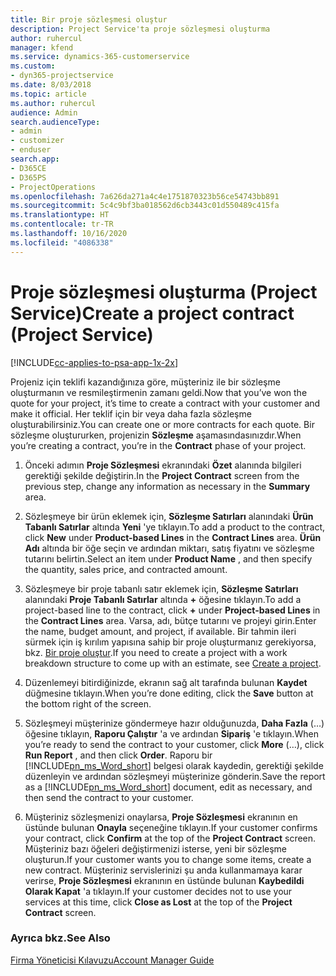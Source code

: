 ```yaml
---
title: Bir proje sözleşmesi oluştur
description: Project Service'ta proje sözleşmesi oluşturma
author: ruhercul
manager: kfend
ms.service: dynamics-365-customerservice
ms.custom:
- dyn365-projectservice
ms.date: 8/03/2018
ms.topic: article
ms.author: ruhercul
audience: Admin
search.audienceType:
- admin
- customizer
- enduser
search.app:
- D365CE
- D365PS
- ProjectOperations
ms.openlocfilehash: 7a626da271a4c4e1751870323b56ce54743bb891
ms.sourcegitcommit: 5c4c9bf3ba018562d6cb3443c01d550489c415fa
ms.translationtype: HT
ms.contentlocale: tr-TR
ms.lasthandoff: 10/16/2020
ms.locfileid: "4086338"
---
```

# <a name="create-a-project-contract-project-service"></a><span data-ttu-id="1835e-103">Proje sözleşmesi oluşturma (Project Service)</span><span class="sxs-lookup"><span data-stu-id="1835e-103">Create a project contract (Project Service)</span></span>

[!INCLUDE[cc-applies-to-psa-app-1x-2x](../includes/cc-applies-to-psa-app-1x-2x.md)]

<span data-ttu-id="1835e-104">Projeniz için teklifi kazandığınıza göre, müşteriniz ile bir sözleşme oluşturmanın ve resmileştirmenin zamanı geldi.</span><span class="sxs-lookup"><span data-stu-id="1835e-104">Now that you’ve won the quote for your project, it’s time to create a contract with your customer and make it official.</span></span> <span data-ttu-id="1835e-105">Her teklif için bir veya daha fazla sözleşme oluşturabilirsiniz.</span><span class="sxs-lookup"><span data-stu-id="1835e-105">You can create one or more contracts for each quote.</span></span> <span data-ttu-id="1835e-106">Bir sözleşme oluştururken, projenizin **Sözleşme** aşamasındasınızdır.</span><span class="sxs-lookup"><span data-stu-id="1835e-106">When you’re creating a contract, you’re in the **Contract** phase of your project.</span></span>  
  
1. <span data-ttu-id="1835e-107">Önceki adımın **Proje Sözleşmesi** ekranındaki **Özet** alanında bilgileri gerektiği şekilde değiştirin.</span><span class="sxs-lookup"><span data-stu-id="1835e-107">In the **Project Contract** screen from the previous step, change any information as necessary in the **Summary** area.</span></span>  
  
2. <span data-ttu-id="1835e-108">Sözleşmeye bir ürün eklemek için, **Sözleşme Satırları** alanındaki **Ürün Tabanlı Satırlar** altında **Yeni** 'ye tıklayın.</span><span class="sxs-lookup"><span data-stu-id="1835e-108">To add a product to the contract, click **New** under **Product-based Lines** in the **Contract Lines** area.</span></span> <span data-ttu-id="1835e-109">**Ürün Adı** altında bir öğe seçin ve ardından miktarı, satış fiyatını ve sözleşme tutarını belirtin.</span><span class="sxs-lookup"><span data-stu-id="1835e-109">Select an item under **Product Name** , and then specify the quantity, sales price, and contracted amount.</span></span>  
  
3. <span data-ttu-id="1835e-110">Sözleşmeye bir proje tabanlı satır eklemek için, **Sözleşme Satırları** alanındaki **Proje Tabanlı Satırlar** altında **+** öğesine tıklayın.</span><span class="sxs-lookup"><span data-stu-id="1835e-110">To add a project-based line to the contract, click **+** under **Project-based Lines** in the **Contract Lines** area.</span></span> <span data-ttu-id="1835e-111">Varsa, adı, bütçe tutarını ve projeyi girin.</span><span class="sxs-lookup"><span data-stu-id="1835e-111">Enter the name, budget amount, and project, if available.</span></span> <span data-ttu-id="1835e-112">Bir tahmin ileri sürmek için iş kırılım yapısına sahip bir proje oluşturmanız gerekiyorsa, bkz. [Bir proje oluştur](../psa/create-project.md).</span><span class="sxs-lookup"><span data-stu-id="1835e-112">If you need to create a project with a work breakdown structure to come up with an estimate, see [Create a project](../psa/create-project.md).</span></span>  
  
4. <span data-ttu-id="1835e-113">Düzenlemeyi bitirdiğinizde, ekranın sağ alt tarafında bulunan **Kaydet** düğmesine tıklayın.</span><span class="sxs-lookup"><span data-stu-id="1835e-113">When you’re done editing, click the **Save** button at the bottom right of the screen.</span></span>  
  
5. <span data-ttu-id="1835e-114">Sözleşmeyi müşterinize göndermeye hazır olduğunuzda, **Daha Fazla** (…) öğesine tıklayın, **Raporu Çalıştır** 'a ve ardından **Sipariş** 'e tıklayın.</span><span class="sxs-lookup"><span data-stu-id="1835e-114">When you’re ready to send the contract to your customer, click **More** (…), click **Run Report** , and then click **Order**.</span></span> <span data-ttu-id="1835e-115">Raporu bir [!INCLUDE[pn_ms_Word_short](../includes/pn-ms-word-short.md)] belgesi olarak kaydedin, gerektiği şekilde düzenleyin ve ardından sözleşmeyi müşterinize gönderin.</span><span class="sxs-lookup"><span data-stu-id="1835e-115">Save the report as a [!INCLUDE[pn_ms_Word_short](../includes/pn-ms-word-short.md)] document, edit as necessary, and then send the contract to your customer.</span></span>  
  
6. <span data-ttu-id="1835e-116">Müşteriniz sözleşmenizi onaylarsa, **Proje Sözleşmesi** ekranının en üstünde bulunan **Onayla** seçeneğine tıklayın.</span><span class="sxs-lookup"><span data-stu-id="1835e-116">If your customer confirms your contract, click **Confirm** at the top of the **Project Contract** screen.</span></span> <span data-ttu-id="1835e-117">Müşteriniz bazı öğeleri değiştirmenizi isterse, yeni bir sözleşme oluşturun.</span><span class="sxs-lookup"><span data-stu-id="1835e-117">If your customer wants you to change some items, create a new contract.</span></span> <span data-ttu-id="1835e-118">Müşteriniz servislerinizi şu anda kullanmamaya karar verirse, **Proje Sözleşmesi** ekranının en üstünde bulunan **Kaybedildi Olarak Kapat** 'a tıklayın.</span><span class="sxs-lookup"><span data-stu-id="1835e-118">If your customer decides not to use your services at this time, click **Close as Lost** at the top of the **Project Contract** screen.</span></span>  
  
### <a name="see-also"></a><span data-ttu-id="1835e-119">Ayrıca bkz.</span><span class="sxs-lookup"><span data-stu-id="1835e-119">See Also</span></span>  
 [<span data-ttu-id="1835e-120">Firma Yöneticisi Kılavuzu</span><span class="sxs-lookup"><span data-stu-id="1835e-120">Account Manager Guide</span></span>](../psa/account-manager-guide.md)
